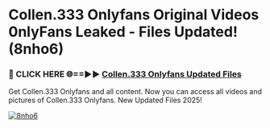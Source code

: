 # Collen.333 Onlyfans Original Videos 0nlyFans Leaked - Files Updated! (8nho6)

<h3>🔴 CLICK HERE 🌐==►► <a href="https://tinyurl.com/ehrbuxhb" rel="nofollow">Collen.333 Onlyfans Updated Files</a></h3>

Get Collen.333 Onlyfans and all content. Now you can access all videos and pictures of Collen.333 Onlyfans. New Updated Files 2025!

[![8nho6](https://i.imgur.com/lVYEuWS.gif)](https://tinyurl.com/ehrbuxhb)
